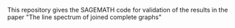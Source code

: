This repository gives the SAGEMATH code for validation of the results in the paper "The line spectrum of joined complete graphs"
